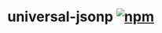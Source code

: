 # universal-jsonp [![npm](https://img.shields.io/npm/v/universal-jsonp.svg)](https://www.npmjs.com/package/universal-jsonp)

